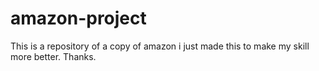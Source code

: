 # amazon-project
This is a repository of a copy of amazon i just made this to make my skill more better.
Thanks.